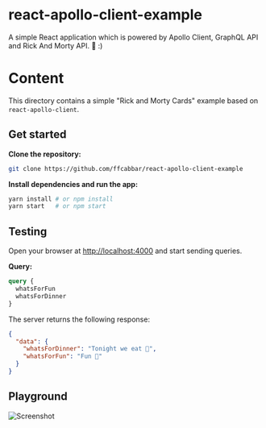 # react-apollo-client-example
A simple React application which is powered by Apollo Client, GraphQL API and Rick And Morty API.
:metal: :)

# Content
This directory contains a simple "Rick and Morty Cards" example based on `react-apollo-client`.

## Get started

**Clone the repository:**

```sh
git clone https://github.com/ffcabbar/react-apollo-client-example
```

**Install dependencies and run the app:**

```sh
yarn install # or npm install
yarn start   # or npm start
```
## Testing

Open your browser at [http://localhost:4000](http://localhost:4000) and start sending queries.

**Query:**

```graphql
query {
  whatsForFun
  whatsForDinner
}
```

The server returns the following response:

```json
{
  "data": {
    "whatsForDinner": "Tonight we eat 🥗",
    "whatsForFun": "Fun 🎃"
  }
}
```

## Playground

![Screenshot](https://user-images.githubusercontent.com/34713212/75655278-8ecc4400-5c72-11ea-8557-30ff7f4c337e.png)
